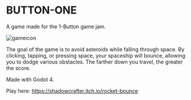 # BUTTON-ONE
A game made for the 1-Button game jam.

![gameicon](https://github.com/Shadowcrafter2017/BUTTON-ONE/assets/65373035/7c4cb7d6-1ae6-402f-96ef-c2ce45277dce)

The goal of the game is to avoid asteroids while falling through space.
By clicking, tapping, or pressing space, your spaceship will bounce, allowing
you to dodge various obstacles. The farther down you travel, the greater
the score.

Made with Godot 4.

Play here: https://shadowcrafter.itch.io/rocket-bounce

